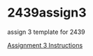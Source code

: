 # 2439assign3
 assign 3 template for 2439

 [Assignment 3 Instructions](https://docs.google.com/document/d/e/2PACX-1vRyNh7YgP0pFpzkFwPHw4VgNAQi4Hh339VFyh24wkdArcjoRCXpJczXgt-fkDdevg/pub)
